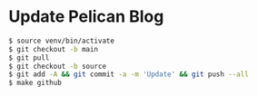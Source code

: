 # Update Pelican Blog



```bash
$ source venv/bin/activate
$ git checkout -b main
$ git pull
$ git checkout -b source
$ git add -A && git commit -a -m 'Update' && git push --all
$ make github
```



